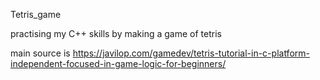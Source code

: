Tetris_game

practising my C++ skills by making a game of tetris

main source is https://javilop.com/gamedev/tetris-tutorial-in-c-platform-independent-focused-in-game-logic-for-beginners/
